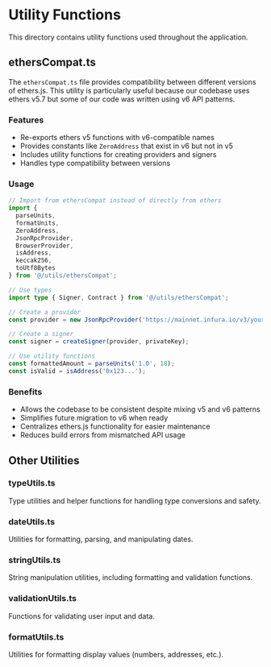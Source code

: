 # Utility Functions

This directory contains utility functions used throughout the application.

## ethersCompat.ts

The `ethersCompat.ts` file provides compatibility between different versions of ethers.js. This utility is particularly useful because our codebase uses ethers v5.7 but some of our code was written using v6 API patterns.

### Features

- Re-exports ethers v5 functions with v6-compatible names
- Provides constants like `ZeroAddress` that exist in v6 but not in v5
- Includes utility functions for creating providers and signers
- Handles type compatibility between versions

### Usage

```typescript
// Import from ethersCompat instead of directly from ethers
import { 
  parseUnits, 
  formatUnits, 
  ZeroAddress, 
  JsonRpcProvider, 
  BrowserProvider,
  isAddress,
  keccak256,
  toUtf8Bytes
} from '@/utils/ethersCompat';

// Use types
import type { Signer, Contract } from '@/utils/ethersCompat';

// Create a provider
const provider = new JsonRpcProvider('https://mainnet.infura.io/v3/your-key');

// Create a signer
const signer = createSigner(provider, privateKey);

// Use utility functions
const formattedAmount = parseUnits('1.0', 18);
const isValid = isAddress('0x123...');
```

### Benefits

- Allows the codebase to be consistent despite mixing v5 and v6 patterns
- Simplifies future migration to v6 when ready
- Centralizes ethers.js functionality for easier maintenance
- Reduces build errors from mismatched API usage

## Other Utilities

### typeUtils.ts

Type utilities and helper functions for handling type conversions and safety.

### dateUtils.ts

Utilities for formatting, parsing, and manipulating dates.

### stringUtils.ts

String manipulation utilities, including formatting and validation functions.

### validationUtils.ts

Functions for validating user input and data.

### formatUtils.ts

Utilities for formatting display values (numbers, addresses, etc.).
